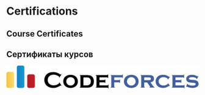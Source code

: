 # Certifications

## Course Certificates
## Сертификаты курсов

![Logo](https://github.com/AzizMGV/Berzloy/blob/main/Images/Codeforces.png)

